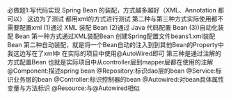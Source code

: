 必做题1:写代码实现 Spring Bean 的装配，方式越多越好（XML、Annotation 都可以）
   这边为了测试 都用xml的方式进行测试  第二种与第三种方式实际使用都不需要配置xml
  (1)通过 XML 装配 Bean
  (2)通过 Java 代码配置 Bean
  (3))自动化装配 Bean
  第一种方式通过XML装配Bean 创建Spring配置文件beans1.xml装配Bean
  第二种自动装配，就是将一个Bean自动的注入到到其他Bean的Property中 我这边写在了xml中 在实际的项目中使用@AutoWired即可
  第三种是通过注解的方式配置Bean 也就是实际项目中从controller层到mapper层都在使用的注解  
  @Component:描述spring bean
  @Repository:标识dao层的bean
  @Service:标识业务层的bean
  @Controller:标识控制器的bean
  @Autowired:对bean具体属性变量与方法标识
  @Resource:与@Autowired相似
  
